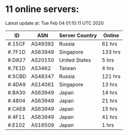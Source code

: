 # 11 online servers:

Latest update at: Tue Feb 04 01:10:11 UTC 2020

| ID | ASN | Server Country | Online |
| -- | --- | -------------- | ------ |
| #.15CF | AS49392 | Russia | 61 hrs |
| #.7F1D | AS63949 | Singapore | 133 hrs |
| #.D827 | AS20150 | United States | 5 hrs |
| #.7E1D | AS3462 | Taiwan | 4 hrs |
| #.5CBD | AS48347 | Russia | 121 hrs |
| #.4DA9 | AS14061 | Singapore | 13 hrs |
| #.BA30 | AS63949 | Japan | 14 hrs |
| #.4804 | AS63949 | Japan | 21 hrs |
| #.CAE8 | AS63949 | Japan | 15 hrs |
| #.4F11 | AS63949 | Japan | 41 hrs |
| #.E102 | AS16509 | Japan | 1 hrs |

